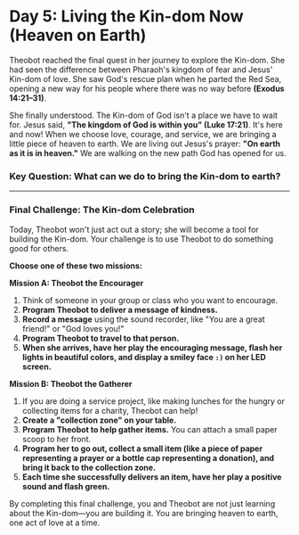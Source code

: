 # Day 5: Living the Kin-dom Now (Heaven on Earth)

Theobot reached the final quest in her journey to explore the Kin-dom.
She had seen the difference between Pharaoh's kingdom of fear and Jesus' Kin-dom of love.
She saw God's rescue plan when he parted the Red Sea, opening a new way for his people where there was no way before **(Exodus 14:21–31)**.

She finally understood. The Kin-dom of God isn't a place we have to wait for.
Jesus said, **"The kingdom of God is within you" (Luke 17:21)**.
It's here and now! When we choose love, courage, and service, we are bringing a little piece of heaven to earth.
We are living out Jesus's prayer: **"On earth as it is in heaven."** We are walking on the new path God has opened for us.

### Key Question: What can we do to bring the Kin-dom to earth?

---

### Final Challenge: The Kin-dom Celebration

Today, Theobot won't just act out a story; she will become a tool for building the Kin-dom. Your challenge is to use Theobot to do something good for others.

**Choose one of these two missions:**

**Mission A: Theobot the Encourager**
1.  Think of someone in your group or class who you want to encourage.
2.  **Program Theobot to deliver a message of kindness.**
3.  **Record a message** using the sound recorder, like "You are a great friend!" or "God loves you!"
4.  **Program Theobot to travel to that person.**
5.  **When she arrives, have her play the encouraging message, flash her lights in beautiful colors, and display a smiley face `:)` on her LED screen.**

**Mission B: Theobot the Gatherer**
1.  If you are doing a service project, like making lunches for the hungry or collecting items for a charity, Theobot can help!
2.  **Create a "collection zone" on your table.**
3.  **Program Theobot to help gather items.** You can attach a small paper scoop to her front.
4.  **Program her to go out, collect a small item (like a piece of paper representing a prayer or a bottle cap representing a donation), and bring it back to the collection zone.**
5.  **Each time she successfully delivers an item, have her play a positive sound and flash green.**

By completing this final challenge, you and Theobot are not just learning about the Kin-dom—you are building it. You are bringing heaven to earth, one act of love at a time.

